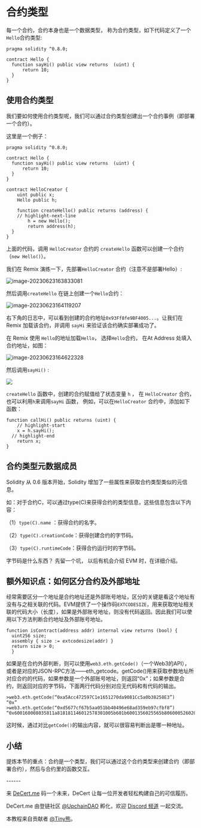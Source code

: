 

# 合约类型

每一个合约，合约本身也是一个数据类型， 称为合约类型，如下代码定义了一个`Hello`合约类型:

```solidity
pragma solidity ^0.8.0;

contract Hello {
  function sayHi() public view returns  (uint) {
	  return 10;
  }
}
```



## 使用合约类型

我们要如何使用合约类型呢，我们可以通过合约类型创建出一个合约事例（即部署一个合约）。

这里是一个例子：

```solidity
pragma solidity ^0.8.0;

contract Hello {
  function sayHi() public view returns  (uint) {
	  return 10;
  }
}

contract HelloCreator {
	uint public x;
	Hello public h;

	function createHello() public returns (address) {
    // highlight-next-line
		h = new Hello();
		return address(h);
  }
}
```

上面的代码，调用 `HelloCreator` 合约的 `createHello` 函数可以创建一个合约（`new Hello()`）。

我们在 Remix 演练一下，先部署`HelloCreator` 合约（注意不是部署Hello）:

![image-20230623163833081](https://img.learnblockchain.cn/pics/20230623163834.png)

然后调用`createHello` 在链上创建一个`Hello`合约：

![image-20230623164119207](https://img.learnblockchain.cn/pics/20230623164120.png)

右下角的日志中，可以看到创建的合约地址`0x93Ff8fe9BF4005...`。让我们在Remix 加载该合约，并调用 `sayHi` 来验证该合约确实部署成功了。

在 Remix 使用 `Hello`的地址加载`Hello`， 选择`Hello`合约， 在At Address 处填入合约地址，如图：



![image-20230623164622328](https://img.learnblockchain.cn/pics/20230623164624.png)



然后调用`sayHi()` : 

![](https://img.learnblockchain.cn/pics/20230623164825.png)



 `createHello` 函数中，创建的合约赋值给了状态变量 `h` ， 在 `HelloCreator` 合约，也可以利用`h`来调用`sayHi` 函数， 例如，可以在`HelloCreator` 合约中，添加如下函数：


```solidity
function callHi() public returns (uint) {
	// highlight-start
	x = h.sayHi();
  // highlight-end
	return x;
}
```



## 合约类型元数据成员

Solidity 从 0.6 版本开始，Solidity 增加了一些属性来获取合约类型类似的元信息。

如：对于合约C，可以通过type(C)来获得合约的类型信息，这些信息包含以下内容：

（1）`type(C).name` ：获得合约的名字。

（2）`type(C).creationCode`：获得创建合约的字节码。

（3）`type(C).runtimeCode`：获得合约运行时的字节码。

 

字节码是什么东西？ 先留一个坑， 以后有机会介绍 EVM 时，在详细介绍。





## 额外知识点：如何区分合约及外部地址

经常需要区分一个地址是合约地址还是外部账号地址，区分的关键是看这个地址有没有与之相关联的代码。EVM提供了一个操作码`EXTCODESIZE`，用来获取地址相关联的代码大小（长度），如果是外部账号地址，则没有代码返回。因此我们可以使用以下方法判断合约地址及外部账号地址。

```
function isContract(address addr) internal view returns (bool) {
  uint256 size;
  assembly { size := extcodesize(addr) }
  return size > 0;
  }
```

如果是在合约外部判断，则可以使用`web3.eth.getCode()`（一个Web3的API），或者是对应的JSON-RPC方法——eth_getcode。getCode()用来获取参数地址所对应合约的代码，如果参数是一个外部账号地址，则返回“0x”；如果参数是合约，则返回对应的字节码，下面两行代码分别对应无代码和有代码的输出。

```
>web3.eth.getCode(“0xa5Acc472597C1e1651270da9081Cc5a0b38258E3”) 
“0x”
>web3.eth.getCode(“0xd5677cf67b5aa051bb40496e68ad359eb97cfbf8”) “0x600160008035811a818181146012578301005b601b6001356025565b8060005260206000f25b600060078202905091905056” 
```

这时候，通过对比`getCode()`的输出内容，就可以很容易判断出是哪一种地址。



## 小结

提炼本节的重点：合约是一个类型，我们可以通过这个合约类型来创建合约（即部署合约），然后与合约里的函数交互。



\------

来 [DeCert.me](https://decert.me/quests/10003) 码一个未来，DeCert 让每一位开发者轻松构建自己的可信履历。


DeCert.me 由登链社区 [@UpchainDAO](https://twitter.com/upchaindao) 孵化，欢迎 [Discord 频道](https://discord.com/invite/kuSZHftTqe) 一起交流。

本教程来自贡献者 [@Tiny熊](https://twitter.com/tinyxiong_eth)。